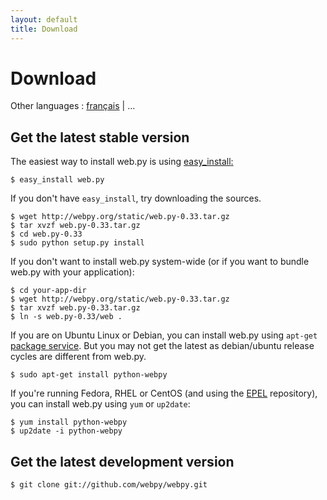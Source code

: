```yaml
---
layout: default
title: Download
---
```


# Download

Other languages : [français](/download/fr) | ...

## Get the latest stable version

The easiest way to install web.py is using [easy_install](http://peak.telecommunity.com/DevCenter/EasyInstall)[:](http://www.dofollownet.com/)

    $ easy_install web.py

If you don't have `easy_install`, try downloading the sources.

    $ wget http://webpy.org/static/web.py-0.33.tar.gz
    $ tar xvzf web.py-0.33.tar.gz
    $ cd web.py-0.33
    $ sudo python setup.py install

If you don't want to install web.py system-wide (or if you want to bundle web.py with your application):

    $ cd your-app-dir
    $ wget http://webpy.org/static/web.py-0.33.tar.gz
    $ tar xvzf web.py-0.33.tar.gz
    $ ln -s web.py-0.33/web .
   
If you are on Ubuntu Linux or Debian, you can install web.py using `apt-get` [ package service](http://pt.wikipedia.org/wiki/Advanced_Packaging_Tool). But you may not get the latest as debian/ubuntu release cycles are different from web.py.

    $ sudo apt-get install python-webpy

If you're running Fedora, RHEL or CentOS (and using the [EPEL](https://fedoraproject.org/wiki/EPEL) repository), you can install web.py using `yum` or `up2date`:

    $ yum install python-webpy
    $ up2date -i python-webpy

## Get the latest development version

    $ git clone git://github.com/webpy/webpy.git
